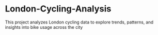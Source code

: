# London-Cycling-Analysis

This project analyzes London cycling data to explore trends, patterns, and insights into bike usage across the city
